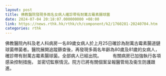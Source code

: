 ```yaml
---
layout: post
title: 佛教醫院發現多兩名女病人確診帶有耐萬古霉素腸球菌
date: 2024-07-04 20:18:07.000000000 +08:00
link: https://news.rthk.hk/rthk/ch/component/k2/1760281-20240704.htm
categories: rthk
---
```


佛教醫院內科及老人科病房一名89歲女病人於上月25日確診為耐萬古霉素腸道鏈球菌帶菌者。醫院展開追蹤篩查後，再發現多兩名年齡為80歲及81歲的女病人，確診帶有耐萬古霉素腸球菌。全部病人已經出院。
　　 
有關病房已加強執行各項感染控制措施， 並密切監察情況。院方已將有關個案呈報醫管局及衞生防護跟進。

